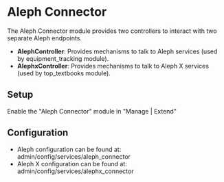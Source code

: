 # Aleph Connector

The Aleph Connector module provides two controllers to interact with two
separate Aleph endpoints.

- **AlephController**: Provides mechanisms to talk to Aleph services (used by equipment_tracking module).
- **AlephxController**: Provides mechanisms to talk to Aleph X services (used by top_textbooks module).

## Setup

Enable the "Aleph Connector" module in "Manage | Extend"

## Configuration
* Aleph configuration can be found at: admin/config/services/aleph_connector
* Aleph X configuration can be found at: admin/config/services/alephx_connector
